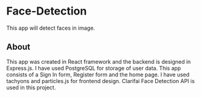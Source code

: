 # Face-Detection
This app will detect faces in image.

## About
This app was created in React framework and the backend is designed in Express.js. I have used PostgreSQL for storage of user data. This app consists of a Sign In form, Register form and the home page. I have used tachyons and particles.js for frontend design. Clarifai Face Detection API is used in this project.
